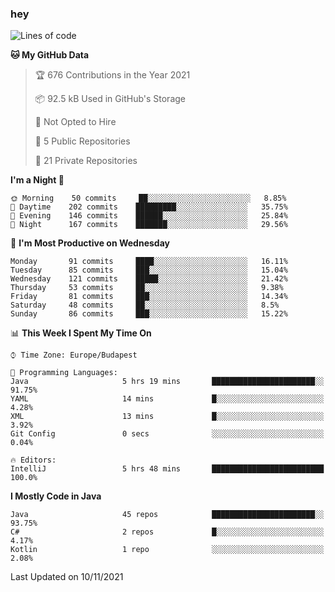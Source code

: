 ### hey

<!--START_SECTION:waka-->
![Lines of code](https://img.shields.io/badge/From%20Hello%20World%20I%27ve%20Written-466321%20lines%20of%20code-blue)

**🐱 My GitHub Data** 

> 🏆 676 Contributions in the Year 2021
 > 
> 📦 92.5 kB Used in GitHub's Storage 
 > 
> 🚫 Not Opted to Hire
 > 
> 📜 5 Public Repositories 
 > 
> 🔑 21 Private Repositories  
 > 
**I'm a Night 🦉** 

```text
🌞 Morning    50 commits     ██░░░░░░░░░░░░░░░░░░░░░░░   8.85% 
🌆 Daytime    202 commits    █████████░░░░░░░░░░░░░░░░   35.75% 
🌃 Evening    146 commits    ██████░░░░░░░░░░░░░░░░░░░   25.84% 
🌙 Night      167 commits    ███████░░░░░░░░░░░░░░░░░░   29.56%

```
📅 **I'm Most Productive on Wednesday** 

```text
Monday       91 commits     ████░░░░░░░░░░░░░░░░░░░░░   16.11% 
Tuesday      85 commits     ███░░░░░░░░░░░░░░░░░░░░░░   15.04% 
Wednesday    121 commits    █████░░░░░░░░░░░░░░░░░░░░   21.42% 
Thursday     53 commits     ██░░░░░░░░░░░░░░░░░░░░░░░   9.38% 
Friday       81 commits     ███░░░░░░░░░░░░░░░░░░░░░░   14.34% 
Saturday     48 commits     ██░░░░░░░░░░░░░░░░░░░░░░░   8.5% 
Sunday       86 commits     ███░░░░░░░░░░░░░░░░░░░░░░   15.22%

```


📊 **This Week I Spent My Time On** 

```text
⌚︎ Time Zone: Europe/Budapest

💬 Programming Languages: 
Java                     5 hrs 19 mins       ███████████████████████░░   91.75% 
YAML                     14 mins             █░░░░░░░░░░░░░░░░░░░░░░░░   4.28% 
XML                      13 mins             █░░░░░░░░░░░░░░░░░░░░░░░░   3.92% 
Git Config               0 secs              ░░░░░░░░░░░░░░░░░░░░░░░░░   0.04%

🔥 Editors: 
IntelliJ                 5 hrs 48 mins       █████████████████████████   100.0%

```

**I Mostly Code in Java** 

```text
Java                     45 repos            ███████████████████████░░   93.75% 
C#                       2 repos             █░░░░░░░░░░░░░░░░░░░░░░░░   4.17% 
Kotlin                   1 repo              ░░░░░░░░░░░░░░░░░░░░░░░░░   2.08%

```



 Last Updated on 10/11/2021
<!--END_SECTION:waka-->
